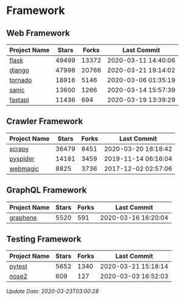 # Framework

## Web Framework

| Project Name | Stars | Forks | Last Commit |
| ------------ | ----- | ----- | ----------- |
| [flask](https://github.com/pallets/flask) | 49499 | 13372 | 2020-03-11 14:40:06 |
| [django](https://github.com/django/django) | 47998 | 20766 | 2020-03-21 19:14:02 |
| [tornado](https://github.com/tornadoweb/tornado) | 18916 | 5146 | 2020-03-06 01:35:19 |
| [sanic](https://github.com/huge-success/sanic) | 13600 | 1266 | 2020-03-14 15:57:39 |
| [fastapi](https://github.com/tiangolo/fastapi) | 11436 | 694 | 2020-03-19 13:39:29 |

## Crawler Framework

| Project Name | Stars | Forks | Last Commit |
| ------------ | ----- | ----- | ----------- |
| [scrapy](https://github.com/scrapy/scrapy) | 36479 | 8451 | 2020-03-20 18:18:42 |
| [pyspider](https://github.com/binux/pyspider) | 14181 | 3459 | 2019-11-14 06:16:04 |
| [webmagic](https://github.com/code4craft/webmagic) | 8825 | 3736 | 2017-12-02 02:57:06 |

## GraphQL Framework

| Project Name | Stars | Forks | Last Commit |
| ------------ | ----- | ----- | ----------- |
| [graphene](https://github.com/graphql-python/graphene) | 5520 | 591 | 2020-03-16 16:20:04 |

## Testing Framework

| Project Name | Stars | Forks | Last Commit |
| ------------ | ----- | ----- | ----------- |
| [pytest](https://github.com/pytest-dev/pytest) | 5652 | 1340 | 2020-03-21 15:18:14 |
| [nose2](https://github.com/nose-devs/nose2) | 609 | 127 | 2020-03-03 16:52:03 |

*Update Date: 2020-03-23T03:00:28*